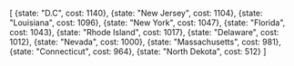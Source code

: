 [
    {state: "D.C", cost: 1140},
    {state: "New Jersey", cost: 1104},
    {state: "Louisiana", cost: 1096},
    {state: "New York", cost: 1047},
    {state: "Florida", cost: 1043},
    {state: "Rhode Island", cost: 1017},
    {state: "Delaware", cost: 1012},
    {state: "Nevada", cost: 1000},
    {state: "Massachusetts", cost: 981},
    {state: "Connecticut", cost: 964},
    {state: "North Dekota", cost: 512}
]

